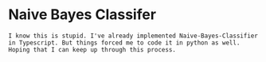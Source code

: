 # Naive Bayes Classifer

    I know this is stupid. I've already implemented Naive-Bayes-Classifier in Typescript. But things forced me to code it in python as well. Hoping that I can keep up through this process.

